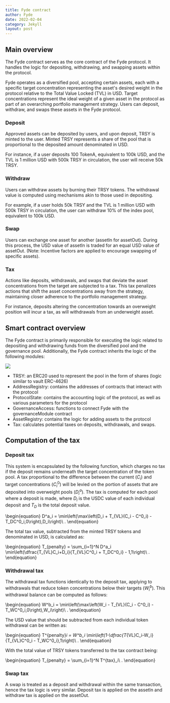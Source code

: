 ```yaml
---
title: Fyde contract
author: Fyde  
date: 2022-02-04
category: Jekyll
layout: post
---
```


## Main overview

The Fyde contract serves as the core contract of the Fyde protocol. It handles the logic for depositing, withdrawing, and swapping assets within the protocol.

Fyde operates as a diversified pool, accepting certain assets, each with a specific target concentration representing the asset's desired weight in the protocol relative to the Total Value Locked (TVL) in USD. Target concentrations represent the ideal weight of a given asset in the protocol as part of an overarching portfolio management strategy. Users can deposit, withdraw, and swaps these assets in the Fyde protocol.

### Deposit

Approved assets can be deposited by users, and upon deposit, TRSY is minted to the user. Minted TRSY represents a share of the pool that is proportional to the deposited amount denominated in USD. 

For instance, if a user deposits 100 TokenA, equivalent to 100k USD, and the TVL is 1 million USD with 500k TRSY in circulation, the user will receive 50k TRSY.


### Withdraw
Users can withdraw assets by burning their TRSY tokens. The withdrawal value is computed using mechanisms akin to those used in depositing.

For example, if a user holds 50k TRSY and the TVL is 1 million USD with 500k TRSY in circulation, the user can withdraw 10% of the index pool, equivalent to 100k USD.


### Swap
Users can exchange one asset for another (assetIn for assetOut). During this process, the USD value of assetIn is traded for an equal USD value of assetOut. (Note: Incentive factors are applied to encourage swapping of specific assets).

### Tax 

Actions like deposits, withdrawals, and swaps that deviate the asset concentrations from the target are subjected to a tax. This tax penalizes actions that shift the asset concentrations away from the strategy, maintaining closer adherence to the portfolio management strategy.

For instance, deposits altering the concentration towards an overweight position will incur a tax, as will withdrawals from an underweight asset.


## Smart contract overview

The Fyde contract is primarily responsible for executing the logic related to depositing and withdrawing funds from the diversified pool and the governance pool. Additionally, the Fyde contract inherits the logic of the following modules:

<img src="{{site.baseurl}}/illustrations/fyde.png">


- TRSY: an ERC20 used to represent the pool in the form of shares (logic similar to vault ERC-4626)
- AddressRegistry: contains the addresses of contracts that interact with the protocol
- ProtocolState: contains the accounting logic of the protocol, as well as various parameters for the protocol
- GovernanceAccess: functions to connect Fyde with the governanceModule contract
- AssetRegistry: contains the logic for adding assets to the protocol
- Tax: calculates potential taxes on deposits, withdrawals, and swaps.



## Computation of the tax 

### Deposit tax

This system is encapsulated by the following function, which charges no tax if the deposit remains underneath the target concentration of the token pool. A tax proportional to the difference between the current ($C_{i}$) and target concentrations ($C_{i}^0$) will be levied on the portion of assets that are deposited into overweight pools ($D_{i}^a$). The tax is computed for each pool where a deposit is made, where $D_{i}$ is the USDC value of each individual deposit and $T_{D}$ is the total deposit value.

\begin{equation}
D^a_i = \min\left(\max\left(D_i + T_{VL}(C_i - C^0_i) - T_DC^0_i,0\right),D_i\right)\ .
\end{equation}

The total tax value, subtracted from the minted TRSY tokens and denominated in USD, is calculated as:

\begin{equation}
  T_{penalty} = \sum_{i=1}^N D^a_i \min\left(\dfrac{T_{VL}C_i+D_i}{T_{VL}C^0_i + T_DC^0_i} - 1,1\right)\ .
\end{equation}

### Withdrawal tax

The withdrawal tax functions identically to the deposit tax, applying to withdrawals that reduce token concentrations below their targets ($W_{i}^b$). This withdrawal balance can be computed as follows:

\begin{equation}
W^b_i = \min\left(\max\left(W_i -  T_{VL}(C_i - C^0_i) - T_WC^0_i,0\right),W_i\right)\ .
\end{equation}

The USD value that should be subtracted from each individual token withdrawal can be written as:

\begin{equation}
  T^{penalty}_i = W^b_i \min\left(1-\dfrac{T_{VL}C_i-W_i}{T_{VL}C^0_i - T_WC^0_i},1\right)\ .
\end{equation}

With the total value of TRSY tokens transferred to the tax contract being:

\begin{equation}
  T_{penalty} = \sum_{i=1}^N T^{tax}_i\ .
\end{equation}


### Swap tax

A swap is treated as a deposit and withdrawal within the same transaction, hence the tax logic is very similar.  Deposit tax is applied on the assetIn and withdraw tax is applied on the assetOut.

